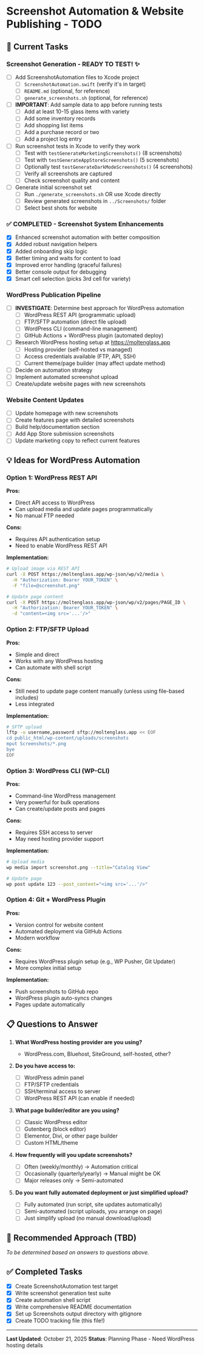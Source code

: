 # Screenshot Automation & Website Publishing - TODO

## 🎯 Current Tasks

### Screenshot Generation - READY TO TEST! ✨
- [ ] Add ScreenshotAutomation files to Xcode project
  - [ ] `ScreenshotAutomation.swift` (verify it's in target)
  - [ ] `README.md` (optional, for reference)
  - [ ] `generate_screenshots.sh` (optional, for reference)
- [ ] **IMPORTANT**: Add sample data to app before running tests
  - [ ] Add at least 10-15 glass items with variety
  - [ ] Add some inventory records
  - [ ] Add shopping list items
  - [ ] Add a purchase record or two
  - [ ] Add a project log entry
- [ ] Run screenshot tests in Xcode to verify they work
  - [ ] Test with `testGenerateMarketingScreenshots()` (8 screenshots)
  - [ ] Test with `testGenerateAppStoreScreenshots()` (5 screenshots)
  - [ ] Optionally test `testGenerateDarkModeScreenshots()` (4 screenshots)
  - [ ] Verify all screenshots are captured
  - [ ] Check screenshot quality and content
- [ ] Generate initial screenshot set
  - [ ] Run `./generate_screenshots.sh` OR use Xcode directly
  - [ ] Review generated screenshots in `../Screenshots/` folder
  - [ ] Select best shots for website

### ✅ COMPLETED - Screenshot System Enhancements
- [x] Enhanced screenshot automation with better composition
- [x] Added robust navigation helpers
- [x] Added onboarding skip logic
- [x] Better timing and waits for content to load
- [x] Improved error handling (graceful failures)
- [x] Better console output for debugging
- [x] Smart cell selection (picks 3rd cell for variety)

### WordPress Publication Pipeline
- [ ] **INVESTIGATE**: Determine best approach for WordPress automation
  - [ ] WordPress REST API (programmatic upload)
  - [ ] FTP/SFTP automation (direct file upload)
  - [ ] WordPress CLI (command-line management)
  - [ ] GitHub Actions + WordPress plugin (automated deploy)
- [ ] Research WordPress hosting setup at https://moltenglass.app
  - [ ] Hosting provider (self-hosted vs managed)
  - [ ] Access credentials available (FTP, API, SSH)
  - [ ] Current theme/page builder (may affect update method)
- [ ] Decide on automation strategy
- [ ] Implement automated screenshot upload
- [ ] Create/update website pages with new screenshots

### Website Content Updates
- [ ] Update homepage with new screenshots
- [ ] Create features page with detailed screenshots
- [ ] Build help/documentation section
- [ ] Add App Store submission screenshots
- [ ] Update marketing copy to reflect current features

## 💡 Ideas for WordPress Automation

### Option 1: WordPress REST API
**Pros:**
- Direct API access to WordPress
- Can upload media and update pages programmatically
- No manual FTP needed

**Cons:**
- Requires API authentication setup
- Need to enable WordPress REST API

**Implementation:**
```bash
# Upload image via REST API
curl -X POST https://moltenglass.app/wp-json/wp/v2/media \
  -H "Authorization: Bearer YOUR_TOKEN" \
  -F "file=@screenshot.png"

# Update page content
curl -X POST https://moltenglass.app/wp-json/wp/v2/pages/PAGE_ID \
  -H "Authorization: Bearer YOUR_TOKEN" \
  -d "content=<img src='...'/>"
```

### Option 2: FTP/SFTP Upload
**Pros:**
- Simple and direct
- Works with any WordPress hosting
- Can automate with shell script

**Cons:**
- Still need to update page content manually (unless using file-based includes)
- Less integrated

**Implementation:**
```bash
# SFTP upload
lftp -u username,password sftp://moltenglass.app << EOF
cd public_html/wp-content/uploads/screenshots
mput Screenshots/*.png
bye
EOF
```

### Option 3: WordPress CLI (WP-CLI)
**Pros:**
- Command-line WordPress management
- Very powerful for bulk operations
- Can create/update posts and pages

**Cons:**
- Requires SSH access to server
- May need hosting provider support

**Implementation:**
```bash
# Upload media
wp media import screenshot.png --title="Catalog View"

# Update page
wp post update 123 --post_content="<img src='...'/>"
```

### Option 4: Git + WordPress Plugin
**Pros:**
- Version control for website content
- Automated deployment via GitHub Actions
- Modern workflow

**Cons:**
- Requires WordPress plugin setup (e.g., WP Pusher, Git Updater)
- More complex initial setup

**Implementation:**
- Push screenshots to GitHub repo
- WordPress plugin auto-syncs changes
- Pages update automatically

## 📋 Questions to Answer

1. **What WordPress hosting provider are you using?**
   - WordPress.com, Bluehost, SiteGround, self-hosted, other?

2. **Do you have access to:**
   - [ ] WordPress admin panel
   - [ ] FTP/SFTP credentials
   - [ ] SSH/terminal access to server
   - [ ] WordPress REST API (can enable if needed)

3. **What page builder/editor are you using?**
   - [ ] Classic WordPress editor
   - [ ] Gutenberg (block editor)
   - [ ] Elementor, Divi, or other page builder
   - [ ] Custom HTML/theme

4. **How frequently will you update screenshots?**
   - [ ] Often (weekly/monthly) → Automation critical
   - [ ] Occasionally (quarterly/yearly) → Manual might be OK
   - [ ] Major releases only → Semi-automated

5. **Do you want fully automated deployment or just simplified upload?**
   - [ ] Fully automated (run script, site updates automatically)
   - [ ] Semi-automated (script uploads, you arrange on page)
   - [ ] Just simplify upload (no manual download/upload)

## 🎯 Recommended Approach (TBD)

_To be determined based on answers to questions above._

## ✅ Completed Tasks

- [x] Create ScreenshotAutomation test target
- [x] Write screenshot generation test suite
- [x] Create automation shell script
- [x] Write comprehensive README documentation
- [x] Set up Screenshots output directory with gitignore
- [x] Create TODO tracking file (this file!)

---

**Last Updated**: October 21, 2025
**Status**: Planning Phase - Need WordPress hosting details
